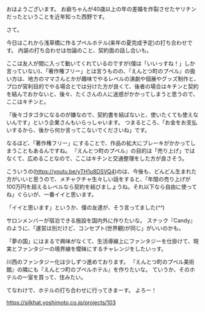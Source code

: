 おはようございます。
お爺ちゃんが40歳以上の年の差婚を炸裂させたヤリチンだったということを近年知った西野です。

さて。

今日はこれから浅草橋に作るプペルホテル(来年の夏完成予定)の打ち合わせです。
内装の打ち合わせは勿論のこと、契約面の話し合いも。

ここは友人が間に入って動いてくれているのですが(僕は「いいっすね！」しか言っていない)、「著作権フリー」とは言うものの、『えんとつ町のプペル』の扱い方は、地方のママさんとかが趣味でやるレベルの演劇や個展やグッズ制作と、プロが営利目的でやる場合とでは分けた方が良くて、後者の場合はキチンと契約を結んでおかないと、後々、たくさんの人に迷惑がかかってしまうと思うので、ここはキチンと。

「後々ゴタゴタになるのが嫌なので、契約書を結ばないと、使いたくても使えないんです」という企業さんもいらっしゃいます。
つまるところ、「お金をお支払いするから、後から何か言ってこないでくださいね」です。

なるほど、「著作権フリー」にすることで、作品の拡大にブレーキがかかってしまうこともあるんですね。
『えんとつ町のプペル』の目的は「売り上げ」ではなくて、広めることなので、ここはキチンと交通整理をした方が良さそう。

こういうの(https://youtu.be/yTH1u8DSVQ4)のは、今後も、どんどん生まれた方がいいと思うので、メチャクチャ生々しい話をすると、「年間の売り上げが100万円を超えるレベルなら契約を結びましょうね。それ以下なら自由に使ってね」ぐらいが、一番イイと思います。

「イイと思います」というか、僕の友達が、そう言ってました(*^^*)

サロンメンバーが宿泊できる施設を国内外に作りたいな。
スナック『Candy』のように、「運営は別だけど、コンセプト(世界観)が同じ」がいいのかも。

「夢の国」にはまるで興味がなくて、生活導線上にファンタジーを仕掛けて、現実とファンタジーの境界線を曖昧にするチャレンジをしたいっす。

川西のファンタジー化は少しずつ進めております。
『えんとつ町のプペル美術館』の隣にも『えんとつ町のプペルホテル』を作りたいな。
ていうか、そのホテルの一室を買って、住みたい。

てなわけで、ホテルの打ち合わせに行ってきまーす。
よろー！

https://silkhat.yoshimoto.co.jp/projects/103
